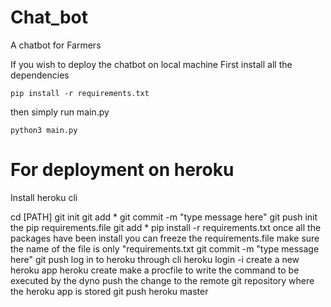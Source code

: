 # Chat_bot
A chatbot for Farmers

If you wish to deploy the chatbot on local machine 
First install all the dependencies
```
pip install -r requirements.txt
```
then simply run main.py
```
python3 main.py
```

# For deployment on heroku 
Install heroku cli

cd [PATH]
git init
git add * 
git commit -m "type message here"
git push
init the pip requirements.file
git add *
pip install -r requirements.txt
once all the packages have been install you can freeze the requirements.file
make sure the name of the file is only "requirements.txt
git commit -m "type message here"
git push
log in to heroku through cli
heroku login -i
create a new heroku app
heroku create
make a procfile to write the command to be executed by the dyno
push the change to the remote git repository where the heroku app is stored
git push heroku master


